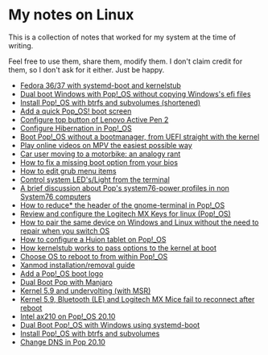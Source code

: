 # My notes on Linux

This is a collection of notes that worked for my system at the time of writing. 

Feel free to use them, share them, modify them. I don't claim credit for them, so I don't ask for it either. Just be happy.

* [Fedora 36/37 with systemd-boot and kernelstub]( https://github.com/spxak1/weywot/blob/main/guides/fedora_kernelstub_systemd-boot.md)
* [Dual boot Windows with Pop!_OS without copying Windows's efi files](https://github.com/spxak1/weywot/blob/main/guides/efishelldualboot.md)
* [Install Pop!_OS with btrfs and subvolumes (shortened)](https://github.com/spxak1/weywot/blob/main/Pop_Btrfs_Subvolumes_with_Timeshift_Condensed.md)
* [Add a quick Pop_OS! boot screen](https://github.com/spxak1/weywot/blob/main/guides/lazybootscreen.md)
* [Configure top button of Lenovo Active Pen 2](https://github.com/spxak1/weywot/blob/main/guides/activepen2.md)
* [Configure Hibernation in Pop!_OS](https://github.com/spxak1/weywot/blob/main/guides/hibernate.md)
* [Boot Pop!_OS without a bootmanager, from UEFI straight with the kernel](https://github.com/spxak1/weywot/blob/main/boot2kernel.md)
* [Play online videos on MPV the easiest possible way](https://github.com/spxak1/weywot/blob/main/guides/easy_mpv_video.md)
* [Car user moving to a motorbike: an analogy rant](https://github.com/spxak1/weywot/blob/main/motorbike.md)
* [How to fix a missing boot option from your bios](https://github.com/spxak1/weywot/blob/main/guides/fix_bios_boot_entry.md)
* [How to edit grub menu items](https://github.com/spxak1/weywot/blob/main/guides/grub_menu.md)
* [Control system LED's/Light from the terminal](https://github.com/spxak1/weywot/blob/main/guides/light.md)
* [A brief discussion about Pop's system76-power profiles in non System76 computers](https://github.com/spxak1/weywot/blob/main/guides/pop_power.md)
* [How to reduce* the header of the gnome-terminal in Pop!_OS](https://github.com/spxak1/weywot/blob/main/guides/pop_terminal_header.md)
* [Review and configure the Logitech MX Keys for linux (Pop!_OS)
](https://github.com/spxak1/weywot/blob/main/guides/mxkeys_linux.md)
* [How to pair the same device on Windows and Linux without the need to repair when you switch OS](
https://github.com/spxak1/weywot/blob/main/guides/bt_dualboot.md)
* [How to configure a Huion tablet on Pop!_OS](https://github.com/spxak1/weywot/blob/main/guides/digimend_tablets.md)
* [How kernelstub works to pass options to the kernel at boot](https://github.com/spxak1/weywot/blob/main/kernelstub.md)
* [Choose OS to reboot to from within Pop!_OS](https://github.com/spxak1/weywot/blob/main/systemd-multiboot.md)
* [Xanmod installation/removal guide](https://github.com/spxak1/weywot/blob/main/xanmod.md)
* [Add a Pop!_OS boot logo](https://github.com/spxak1/weywot/blob/main/guides/pop_boot_logo.md)
* [Dual Boot Pop with Manjaro](https://github.com/spxak1/weywot/blob/main/manj.md)
* [Kernel 5.9 and undervolting (with MSR)](https://github.com/spxak1/weywot/blob/main/kernel5.9_MSR.md)
* [Kernel 5.9, Bluetooth (LE) and Logitech MX Mice fail to reconnect after reboot](https://github.com/spxak1/weywot/blob/main/kernel5.9_BT.md)
* [Intel ax210 on Pop!_OS 20.10](https://github.com/spxak1/weywot/blob/main/ax210.md)
* [Dual Boot Pop!_OS with Windows using systemd-boot](https://github.com/spxak1/weywot/blob/main/Pop_OS_Dual_Boot.md)
* [Install Pop!_OS with btrfs and subvolumes](https://github.com/spxak1/weywot/blob/main/Pop_Btrfs_Subvolumes_with_Timeshift.md)
* [Change DNS in Pop 20.10](https://github.com/spxak1/weywot/blob/main/Change_DNS.md)













